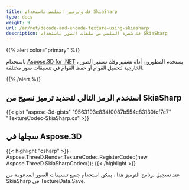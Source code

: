 ```yaml
---
title: فك وترميز الملمس باستخدام SkiaSharp
type: docs
weight: 9
url: /ar/net/decode-and-encode-texture-using-skiasharp
description: فك شفرة الملمس من ملفات الصور باستخدام SkiaSharp
---
```

{{% alert color="primary" %}}

باستخدام [Aspose.3D for .NET](https://products.aspose.com/3d/net/) ، يستخدم المطورون أداة تشفير وفك تشفير الصور الخارجية لتحميل القوام أو حفظ القوام في تنسيقات صور مختلفة.

{{% /alert %}}


##  **استخدم الرمز التالي لتحديد ترميز نسيج من SkiaSharp**

{{< gist "aspose-3d-gists" "9563193e834f0087b554c83130fcf7c7" "TextureCodec-SkiaSharp.cs" >}}



##  **سجلها في Aspose.3D**

{{< highlight "csharp" >}}
    Aspose.ThreeD.Render.TextureCodec.RegisterCodec(new Aspose.ThreeD.SkiaSharpCodec());
{{< /highlight >}}


عند تسجيل برنامج الترميز هذا ، يمكن استخدام جميع تنسيقات الصور المدعومة من SkiaSharp في TextureData.Save.





